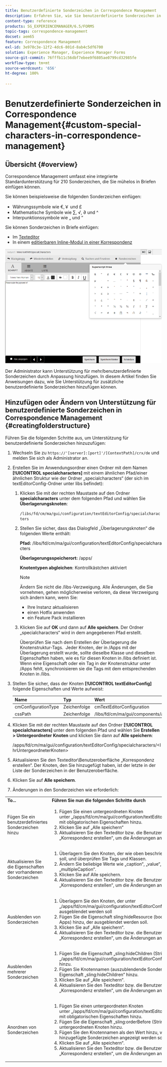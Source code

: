 ```yaml
---
title: Benutzerdefinierte Sonderzeichen in Correspondence Management
description: Erfahren Sie, wie Sie benutzerdefinierte Sonderzeichen in Correspondence Management hinzufügen.
content-type: reference
products: SG_EXPERIENCEMANAGER/6.5/FORMS
topic-tags: correspondence-management
docset: aem65
feature: Correspondence Management
exl-id: 3e978c3e-12f2-4dc6-801d-8ab4c5df6700
solution: Experience Manager, Experience Manager Forms
source-git-commit: 76fffb11c56dbf7ebee9f6805ae0799cd32985fe
workflow-type: tm+mt
source-wordcount: '656'
ht-degree: 100%

---
```


# Benutzerdefinierte Sonderzeichen in Correspondence Management{#custom-special-characters-in-correspondence-management}

## Übersicht {#overview}

Correspondence Management umfasst eine integrierte Standardunterstützung für 210 Sonderzeichen, die Sie mühelos in Briefen einfügen können.

Sie können beispielsweise die folgenden Sonderzeichen einfügen:

* Währungssymbole wie €,￥ und £
* Mathematische Symbole wie ∑, √, ∂ und ^
* Interpunktionssymbole wie „ und “

Sie können Sonderzeichen in Briefe einfügen:

* Im [Texteditor](/help/forms/using/document-fragments.md#createtext)
* In einem [editierbaren Inline-Modul in einer Korrespondenz](../../forms/using/create-correspondence.md#managecontent)

![specialcharactersinlinemodul](assets/specialcharactersinlinemodule.png)

Der Administrator kann Unterstützung für mehr/benutzerdefinierte Sonderzeichen durch Anpassung hinzufügen. In diesem Artikel finden Sie Anweisungen dazu, wie Sie Unterstützung für zusätzliche benutzerdefinierte Sonderzeichen hinzufügen können.

## Hinzufügen oder Ändern von Unterstützung für benutzerdefinierte Sonderzeichen in Correspondence Management {#creatingfolderstructure}

Führen Sie die folgenden Schritte aus, um Unterstützung für benutzerdefinierte Sonderzeichen hinzuzufügen:

1. Wechseln Sie zu `https://'[server]:[port]'/[ContextPath]/crx/de` und melden Sie sich als Administrator an.
1. Erstellen Sie im Anwendungsordner einen Ordner mit dem Namen **[!UICONTROL specialcharacters]** mit einem ähnlichen Pfad/einer ähnlichen Struktur wie der Ordner „specialcharacters“ (der sich im textEditorConfig-Ordner unter libs befindet):

   1. Klicken Sie mit der rechten Maustaste auf den Ordner **specialcharacters** unter dem folgenden Pfad und wählen Sie **Überlagerungsknoten**:

      `/libs/fd/cm/ma/gui/configuration/textEditorConfig/specialcharacters`

   1. Stellen Sie sicher, dass das Dialogfeld „Überlagerungsknoten“ die folgenden Werte enthält:

      **Pfad:** /libs/fd/cm/ma/gui/configuration/textEditorConfig/specialcharacters

      **Überlagerungsspeicherort:** /apps/

      **Knotentypen abgleichen**: Kontrollkästchen aktiviert

      >[!NOTE]
      >
      >Ändern Sie nicht die /libs-Verzweigung. Alle Änderungen, die Sie vornehmen, gehen möglicherweise verloren, da diese Verzweigung sich ändern kann, wenn Sie:
      >
      >
      >
      >    * Ihre Instanz aktualisieren
      >    * einen Hotfix anwenden
      >    * ein Feature Pack installieren
      >
      >

   1. Klicken Sie auf **OK** und dann auf **Alle speichern**. Der Ordner „specialcharacters“ wird in dem angegebenen Pfad erstellt.

      Überprüfen Sie nach dem Erstellen der Überlagerung die Knotenstruktur-Tags.  Jeder Knoten, der in /Apps mit der Überlagerung erstellt wurde, sollte dieselbe Klasse und dieselben Eigenschaften haben, wie es für diesen Knoten in /libs definiert ist. Wenn eine Eigenschaft oder ein Tag in der Knotenstruktur unter /Apps fehlt, synchronisieren sie die Tags mit dem entsprechenden Knoten in /libs.

1. Stellen Sie sicher, dass der Knoten **[!UICONTROL textEditorConfig]** folgende Eigenschaften und Werte aufweist:

   | Name | Typ | Wert |
   |---|---|---|
   | cmConfigurationType | Zeichenfolge | cmTextEditorConfiguration |
   | cssPath | Zeichenfolge | /libs/fd/cm/ma/gui/components/admin/createasset/textcontrol/clientlibs/textcontrol |

1. Klicken Sie mit der rechten Maustaste auf den Ordner **[!UICONTROL specialcharacters]** unter dem folgenden Pfad und wählen Sie **Erstellen > Untergeordneter Knoten** und klicken Sie dann auf **Alle speichern**:

   /apps/fd/cm/ma/gui/configuration/textEditorConfig/specialcharacters/&lt;IhrUntergeordneterKnoten>

1. Aktualisieren Sie den Texteditor\Benutzeroberfläche „Korrespondenz erstellen“. Der Knoten, den Sie hinzugefügt haben, ist der letzte in der Liste der Sonderzeichen in der Benutzeroberfläche.
1. Klicken Sie auf **Alle speichern**.
1. Änderungen in den Sonderzeichen wie erforderlich:

<table>
 <tbody>
  <tr>
   <td><strong>To...</strong></td>
   <td><strong>Führen Sie nun die folgenden Schritte durch</strong></td>
  </tr>
  <tr>
   <td>Fügen Sie ein benutzerdefiniertes Sonderzeichen hinzu</td>
   <td>
    <ol>
     <li>Fügen Sie einen untergeordneten Knoten unter „/apps/fd/cm/ma/gui/configuration/textEditorConfig/specialcharacters“ mit obligatorischen Eigenschaften hinzu.</li>
     <li>Klicken Sie auf „Alle speichern“</li>
     <li>Aktualisieren Sie den Texteditor bzw. die Benutzeroberfläche „Korrespondenz erstellen“, um die Änderungen anzuzeigen.</li>
    </ol> </td>
  </tr>
  <tr>
   <td>Aktualisieren Sie die Eigenschaften der vorhandenen Sonderzeichen</td>
   <td>
    <ol>
     <li>Überlagern Sie den Knoten, der wie oben beschrieben aktualisiert werden soll, und überprüfen Sie Tags und Klassen.</li>
     <li>Ändern Sie beliebige Werte wie „caption“, „value“, „endValue“ und „multipleCaption“. </li>
     <li>Klicken Sie auf Alle speichern. </li>
     <li>Aktualisieren Sie den Texteditor bzw. die Benutzeroberfläche „Korrespondenz erstellen“, um die Änderungen anzuzeigen.</li>
    </ol> </td>
  </tr>
  <tr>
   <td>Ausblenden von Sonderzeichen</td>
   <td>
    <ol>
     <li>Überlagern Sie den Knoten, der unter „/apps/fd/cm/ma/gui/configuration/textEditorConfig/specialcharacters“ ausgeblendet werden soll</li>
     <li>Fügen Sie die Eigenschaft sling:hideResource (boolesch) zum Knoten (unter Apps) hinzu, der ausgeblendet werden soll. </li>
     <li>Klicken Sie auf „Alle speichern“. </li>
     <li>Aktualisieren Sie den Texteditor bzw. die Benutzeroberfläche „Korrespondenz erstellen“, um die Änderungen anzuzeigen.<br /> </li>
    </ol> </td>
  </tr>
  <tr>
   <td>Ausblenden mehrerer Sonderzeichen</td>
   <td>
    <ol>
     <li>Fügen Sie die Eigenschaft „sling:hideChildren (String or String[])“ zu „/apps/fd/cm/ma/gui/configuration/textEditorConfig/specialcharacters” hinzu. </li>
     <li>Fügen Sie Knotennamen (auszublendende Sonderzeichen) als Werte für die Eigenschaft „sling:hideChildren“ hinzu. </li>
     <li>Klicken Sie auf „Alle speichern“. </li>
     <li>Aktualisieren Sie den Texteditor bzw. die Benutzeroberfläche „Korrespondenz erstellen“, um die Änderungen anzuzeigen.<br /> </li>
    </ol> </td>
  </tr>
  <tr>
   <td>Anordnen von Sonderzeichen</td>
   <td>
    <ol>
     <li>Fügen Sie einen untergeordneten Knoten unter „/apps/fd/cm/ma/gui/configuration/textEditorConfig/specialcharacters“ mit obligatorischen Eigenschaften hinzu. </li>
     <li>Fügen Sie die Eigenschaft „sling:orderBefore (String)“ zum neu erstellten untergeordneten Knoten hinzu. </li>
     <li>Fügen Sie den Knotennamen als den Wert hinzu, vor dem das neu hinzugefügte Sonderzeichen angezeigt werden soll. </li>
     <li>Klicken Sie auf „Alle speichern“. </li>
     <li>Aktualisieren Sie den Texteditor bzw. die Benutzeroberfläche „Korrespondenz erstellen“, um die Änderungen anzuzeigen.<br /> </li>
    </ol> </td>
  </tr>
 </tbody>
</table>
